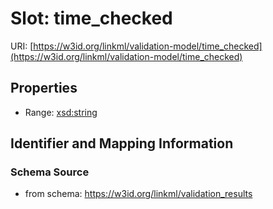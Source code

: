 # Slot: time_checked

URI: [https://w3id.org/linkml/validation-model/time_checked](https://w3id.org/linkml/validation-model/time_checked)



<!-- no inheritance hierarchy -->


## Properties

 * Range: [xsd:string](http://www.w3.org/2001/XMLSchema#string)



## Identifier and Mapping Information







### Schema Source


* from schema: https://w3id.org/linkml/validation_results



